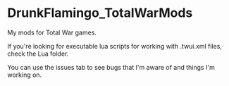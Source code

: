 # DrunkFlamingo_TotalWarMods

My mods for Total War games.

If you're looking for executable lua scripts for working with .twui.xml files, check the Lua folder. 

You can use the issues tab to see bugs that I'm aware of and things I'm working on. 

